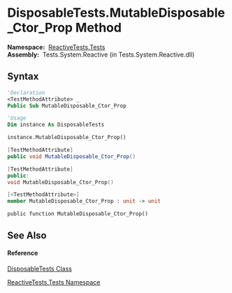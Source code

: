 # DisposableTests.MutableDisposable\_Ctor\_Prop Method

**Namespace:**  [ReactiveTests.Tests](ReactiveTests.Tests\ReactiveTests.Tests.md)  
**Assembly:**  Tests.System.Reactive (in Tests.System.Reactive.dll)

## Syntax

```vb
'Declaration
<TestMethodAttribute> _
Public Sub MutableDisposable_Ctor_Prop
```

```vb
'Usage
Dim instance As DisposableTests

instance.MutableDisposable_Ctor_Prop()
```

```csharp
[TestMethodAttribute]
public void MutableDisposable_Ctor_Prop()
```

```c++
[TestMethodAttribute]
public:
void MutableDisposable_Ctor_Prop()
```

```fsharp
[<TestMethodAttribute>]
member MutableDisposable_Ctor_Prop : unit -> unit 
```

```jscript
public function MutableDisposable_Ctor_Prop()
```

## See Also

#### Reference

[DisposableTests Class](DisposableTests\DisposableTests.md)

[ReactiveTests.Tests Namespace](ReactiveTests.Tests\ReactiveTests.Tests.md)




